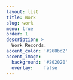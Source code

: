 ```yaml
---
layout: list
title: Work
slug: work
menu: true
order: 1
description: >
  Work Records.
accent_color: '#268bd2'
accent_image:
  background: '#202020'
  overlay:    false
---
```

